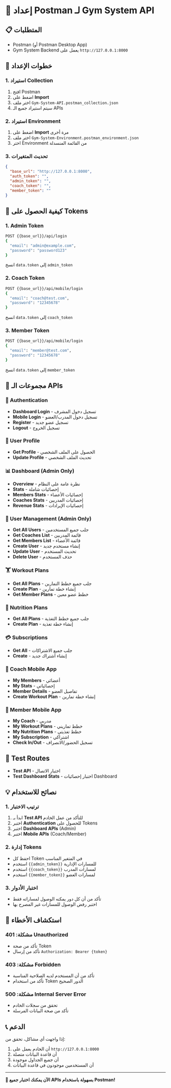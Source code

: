 # 🚀 إعداد Postman لـ Gym System API

## 📋 المتطلبات
- Postman (أو Postman Desktop App)
- Gym System Backend يعمل على `http://127.0.0.1:8000`

## 🔧 خطوات الإعداد

### 1. استيراد Collection
1. افتح Postman
2. اضغط على **Import**
3. اختر ملف `Gym-System-API.postman_collection.json`
4. سيتم استيراد جميع الـ APIs

### 2. استيراد Environment
1. اضغط على **Import** مرة أخرى
2. اختر ملف `Gym-System-Environment.postman_environment.json`
3. اختر Environment من القائمة المنسدلة

### 3. تحديث المتغيرات
```json
{
  "base_url": "http://127.0.0.1:8000",
  "auth_token": "",
  "admin_token": "",
  "coach_token": "",
  "member_token": ""
}
```

## 🔐 كيفية الحصول على Tokens

### 1. Admin Token
```bash
POST {{base_url}}/api/login
{
  "email": "admin@example.com",
  "password": "password123"
}
```
انسخ `data.token` إلى `admin_token`

### 2. Coach Token
```bash
POST {{base_url}}/api/mobile/login
{
  "email": "coach@test.com",
  "password": "12345678"
}
```
انسخ `data.token` إلى `coach_token`

### 3. Member Token
```bash
POST {{base_url}}/api/mobile/login
{
  "email": "member@test.com",
  "password": "12345678"
}
```
انسخ `data.token` إلى `member_token`

## 📱 مجموعات الـ APIs

### 🔐 Authentication
- **Dashboard Login** - تسجيل دخول المشرف
- **Mobile Login** - تسجيل دخول المدرب/العضو
- **Register** - تسجيل عضو جديد
- **Logout** - تسجيل الخروج

### 👤 User Profile
- **Get Profile** - الحصول على الملف الشخصي
- **Update Profile** - تحديث الملف الشخصي

### 📊 Dashboard (Admin Only)
- **Overview** - نظرة عامة على النظام
- **Stats** - إحصائيات شاملة
- **Members Stats** - إحصائيات الأعضاء
- **Coaches Stats** - إحصائيات المدربين
- **Revenue Stats** - إحصائيات الإيرادات

### 👥 User Management (Admin Only)
- **Get All Users** - جلب جميع المستخدمين
- **Get Coaches List** - قائمة المدربين
- **Get Members List** - قائمة الأعضاء
- **Create User** - إنشاء مستخدم جديد
- **Update User** - تحديث المستخدم
- **Delete User** - حذف المستخدم

### 🏋️ Workout Plans
- **Get All Plans** - جلب جميع خطط التمارين
- **Create Plan** - إنشاء خطة تمارين
- **Get Member Plans** - خطط عضو معين

### 🥗 Nutrition Plans
- **Get All Plans** - جلب جميع خطط التغذية
- **Create Plan** - إنشاء خطة تغذية

### 💳 Subscriptions
- **Get All** - جلب جميع الاشتراكات
- **Create** - إنشاء اشتراك جديد

### 📱 Coach Mobile App
- **My Members** - أعضائي
- **My Stats** - إحصائياتي
- **Member Details** - تفاصيل العضو
- **Create Workout Plan** - إنشاء خطة تمارين

### 📱 Member Mobile App
- **My Coach** - مدربي
- **My Workout Plans** - خطط تماريني
- **My Nutrition Plans** - خطط تغذيتي
- **My Subscription** - اشتراكي
- **Check In/Out** - تسجيل الحضور/الانصراف

## 🧪 Test Routes
- **Test API** - اختبار الاتصال
- **Test Dashboard Stats** - اختبار إحصائيات Dashboard

## 💡 نصائح للاستخدام

### 1. ترتيب الاختبار
1. ابدأ بـ **Test API** للتأكد من عمل الخادم
2. اختبر **Authentication** للحصول على Tokens
3. اختبر **Dashboard APIs** (Admin)
4. اختبر **Mobile APIs** (Coach/Member)

### 2. إدارة Tokens
- احفظ كل Token في المتغير المناسب
- استخدم `{{admin_token}}` للمسارات الإدارية
- استخدم `{{coach_token}}` لمسارات المدرب
- استخدم `{{member_token}}` لمسارات العضو

### 3. اختبار الأدوار
- تأكد من أن كل دور يمكنه الوصول لمساراته فقط
- اختبر رفض الوصول للمسارات غير المصرح بها

## 🚨 استكشاف الأخطاء

### مشكلة: 401 Unauthorized
- تأكد من صحة Token
- تأكد من إرسال `Authorization: Bearer {token}`

### مشكلة: 403 Forbidden
- تأكد من أن المستخدم لديه الصلاحية المناسبة
- تأكد من استخدام Token الدور الصحيح

### مشكلة: 500 Internal Server Error
- تحقق من سجلات الخادم
- تأكد من صحة البيانات المرسلة

## 📞 الدعم
إذا واجهت أي مشاكل، تحقق من:
1. أن الخادم يعمل على `http://127.0.0.1:8000`
2. أن قاعدة البيانات متصلة
3. أن جميع الجداول موجودة
4. أن المستخدمين موجودون في قاعدة البيانات

---

**🎯 الآن يمكنك اختبار جميع APIs بسهولة باستخدام Postman!**
